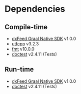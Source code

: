 # Dependencies

## Compile-time

- [dxFeed Graal Native SDK](https://github.com/dxFeed/dxfeed-graal-native-sdk) v1.0.0
- [utfcpp](https://github.com/nemtrif/utfcpp) v3.2.3
- [fmt](https://github.com/fmtlib/fmt) v10.0.0
- [doctest](https://github.com/doctest/doctest) v2.4.11 (Tests)

## Run-time

- [dxFeed Graal Native SDK](https://github.com/dxFeed/dxfeed-graal-native-sdk) v1.0.0
- [doctest](https://github.com/doctest/doctest) v2.4.11 (Tests)